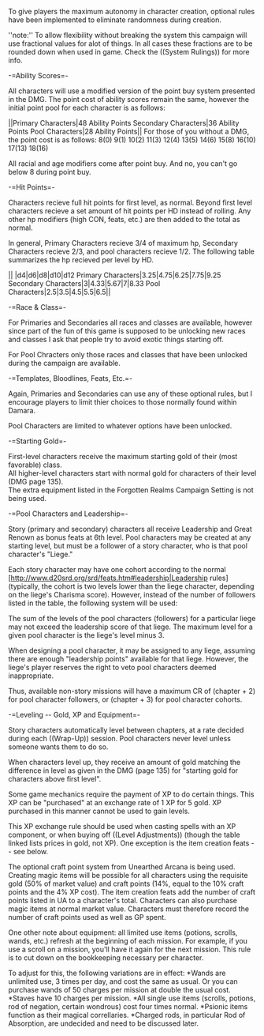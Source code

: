 To give players the maximum autonomy in character creation, optional rules have been implemented to eliminate randomness during creation.

''note:'' To allow flexibility without breaking the system this campaign will use fractional values for alot of things.  In all cases these fractions are to be rounded down when used in game.  Check the ((System Rulings)) for more info.

-=Ability Scores=-

All characters will use a modified version of the point buy system presented in the DMG.  The point cost of ability scores remain the same, however the initial point pool for each character is as follows:

||Primary Characters|48 Ability Points
Secondary Characters|36 Ability Points
Pool Characters|28 Ability Points||
For those of you without a DMG, the point cost is as follows: 
8(0) 9(1) 10(2) 11(3) 12(4) 13(5) 14(6) 15(8) 16(10) 17(13) 18(16)

All racial and age modifiers come after point buy.  And no, you can't go below 8 during point buy.

-=Hit Points=-

Characters recieve full hit points for first level, as normal.  Beyond first level characters recieve a set amount of hit points per HD instead of rolling.  Any other hp modifiers (high CON, feats, etc.) are then added to the total as normal.

In general, Primary Characters recieve 3/4 of maximum hp, Secondary Characters recieve 2/3, and pool characters recieve 1/2.  The following table summarizes the hp recieved per level by HD.

|| |d4|d6|d8|d10|d12
Primary Characters|3.25|4.75|6.25|7.75|9.25
Secondary Characters|3|4.33|5.67|7|8.33
Pool Characters|2.5|3.5|4.5|5.5|6.5||

-=Race &amp; Class=-

For Primaries and Secondaries all races and classes are available, however since part of the fun of this game is supposed to be unlocking new races and classes I ask that people try to avoid exotic things starting off.

For Pool Chracters only those races and classes that have been unlocked during the campaign are available.

-=Templates, Bloodlines, Feats, Etc.=-

Again, Primaries and Secondaries can use any of these optional rules, but I encourage players to limit thier choices to those normally found within Damara.

Pool Characters are limited to whatever options have been unlocked.

-=Starting Gold=-

First-level characters receive the maximum starting gold of their (most favorable) class.  
All higher-level characters start with normal gold for characters of their level (DMG page 135).  
The extra equipment listed in the Forgotten Realms Campaign Setting is not being used. 

-=Pool Characters and Leadership=-

Story (primary and secondary) characters all receive Leadership and Great Renown as bonus feats at 6th level. Pool characters may be created at any starting level, but must be a follower of a story character, who is that pool character's &quot;Liege.&quot;

Each story character may have one cohort according to the normal [http://www.d20srd.org/srd/feats.htm#leadership|Leadership rules] (typically, the cohort is two levels lower than the liege character, depending on the liege's Charisma score). However, instead of the number of followers listed in the table, the following system will be used:

The sum of the levels of the pool characters (followers) for a particular liege may not exceed the leadership score of that liege. The maximum level for a given pool character is the liege's level minus 3.

When designing a pool character, it may be assigned to any liege, assuming there are enough &quot;leadership points&quot; available for that liege. However, the liege's player reserves the right to veto pool characters deemed inappropriate.

Thus, available non-story missions will have a maximum CR of (chapter + 2) for pool character followers, or (chapter + 3) for pool character cohorts.

-=Leveling -- Gold, XP and Equipment=-

Story characters automatically level between chapters, at a rate decided during each ((Wrap-Up)) session. Pool characters never level unless someone wants them to do so.

When characters level up, they receive an amount of gold matching the difference in level as given in the DMG (page 135) for &quot;starting gold for characters above first level&quot;. 

Some game mechanics require the payment of XP to do certain things. This XP can be &quot;purchased&quot; at an exchange rate of 1 XP for 5 gold. XP purchased in this manner cannot be used to gain levels.

This XP exchange rule should be used when casting spells with an XP component, or when buying off ((Level Adjustments)) (though the table linked lists prices in gold, not XP). One exception is the item creation feats -- see below. 

The optional craft point system from Unearthed Arcana is being used.  Creating magic items will be possible for all characters using the requisite gold (50% of market value) and craft points (14%, equal to the 10% craft points and the 4% XP cost).  The item creation feats add the number of craft points listed in UA to a character's total.  Characters can also purchase magic items at normal market value.  Characters must therefore record the number of craft points used as well as GP spent. 

One other note about equipment: all limited use items (potions, scrolls, wands, etc.) refresh at the beginning of each mission. For example, if you use a scroll on a mission, you'll have it again for the next mission. This rule is to cut down on the bookkeeping necessary per character.

To adjust for this, the following variations are in effect:
*Wands are unlimited use, 3 times per day, and cost the same as usual. Or you can purchase wands of 50 charges per mission at double the usual cost.
*Staves have 10 charges per mission.
*All single use items (scrolls, potions, rod of negation, certain wondrous) cost four times normal.
*Psionic items function as their magical correllaries.
*Charged rods, in particular Rod of Absorption, are undecided and need to be discussed later.

